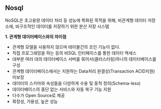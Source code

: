 ## Nosql
NoSQL은 초고용량 데이터 처리 등 성능에 특화된 목적을 위해, 비관계형 데이터 저장소에, 비구조적인 데이터를 저장하기 위한 분산 저장 시스템

**1. 관계형 데이터베이스와의 차이점**
- 관계형 모델을 사용하지 않으며 테이블간의 조인 기능이 없다.
- 직접 프로그래밍을 하는 등의 비SQL 인터페이스를 통한 데이터 액세스
- 대부분 여러 대의 데이터베이스 서버를 묶어서(클러스터링)하나의 데이터베이스를 구성
- 관계형 데이터베이스에서는 지원하는 Data처리 완결성(Transaction ACID지원) 미보장
- 데이터의 스키마와 속성들을 다양하게 수용 및 동적 정의(Schema-less)
- 데이터베이스의 중단 없는 서비스와 자동 복구 기능 지원
- 다수가 Open Source로 제공
- 확장성, 가용성, 높은 성능

